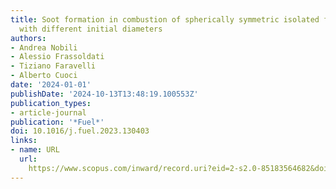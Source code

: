 ```yaml
---
title: Soot formation in combustion of spherically symmetric isolated fuel droplets
  with different initial diameters
authors:
- Andrea Nobili
- Alessio Frassoldati
- Tiziano Faravelli
- Alberto Cuoci
date: '2024-01-01'
publishDate: '2024-10-13T13:48:19.100553Z'
publication_types:
- article-journal
publication: '*Fuel*'
doi: 10.1016/j.fuel.2023.130403
links:
- name: URL
  url: 
    https://www.scopus.com/inward/record.uri?eid=2-s2.0-85183564682&doi=10.1016%2fj.fuel.2023.130403&partnerID=40&md5=4d3f70a281d16c0321c6484e8894b0c1
---
```

